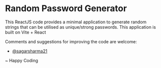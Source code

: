 # Random Password Generator

This ReactJS code provides a minimal application to generate random strings that can be utilised as unique/strong passwords. This application is built on Vite + React 

Comments and suggestions for improving the code are welcome:

- [@sagarsharma21](https://github.com/sagarsharma21/random-pwd-gen/pulls) 

~ Happy Coding
